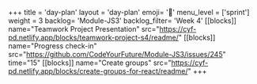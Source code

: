 +++
title = 'day-plan'
layout = 'day-plan'
emoji= '📝'
menu_level = ['sprint']
weight = 3
backlog= 'Module-JS3'
backlog_filter= 'Week 4'
[[blocks]]
name="Teamwork Project Presentation"
src="https://cyf-pd.netlify.app/blocks/teamwork-project-s4/readme/"
[[blocks]]
name="Progress check-in"
src="https://github.com/CodeYourFuture/Module-JS3/issues/245"
time="15"
[[blocks]]
name="Create groups"
src="https://cyf-pd.netlify.app/blocks/create-groups-for-react/readme/"
+++

